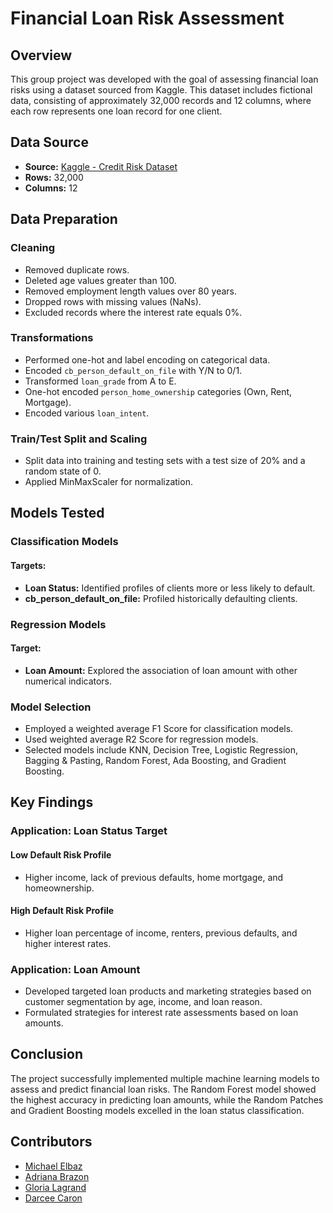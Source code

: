 # Financial Loan Risk Assessment

## Overview
This group project was developed with the goal of assessing financial loan risks using a dataset sourced from Kaggle. This dataset includes fictional data, consisting of approximately 32,000 records and 12 columns, where each row represents one loan record for one client.

## Data Source
- **Source:** [Kaggle - Credit Risk Dataset](https://www.kaggle.com/datasets/laotse/credit-risk-dataset/data)
- **Rows:** 32,000
- **Columns:** 12

## Data Preparation
### Cleaning
- Removed duplicate rows.
- Deleted age values greater than 100.
- Removed employment length values over 80 years.
- Dropped rows with missing values (NaNs).
- Excluded records where the interest rate equals 0%.

### Transformations
- Performed one-hot and label encoding on categorical data.
- Encoded `cb_person_default_on_file` with Y/N to 0/1.
- Transformed `loan_grade` from A to E.
- One-hot encoded `person_home_ownership` categories (Own, Rent, Mortgage).
- Encoded various `loan_intent`.

### Train/Test Split and Scaling
- Split data into training and testing sets with a test size of 20% and a random state of 0.
- Applied MinMaxScaler for normalization.

## Models Tested
### Classification Models
#### Targets:
- **Loan Status:** Identified profiles of clients more or less likely to default.
- **cb_person_default_on_file:** Profiled historically defaulting clients.

### Regression Models
#### Target:
- **Loan Amount:** Explored the association of loan amount with other numerical indicators.

### Model Selection
- Employed a weighted average F1 Score for classification models.
- Used weighted average R2 Score for regression models.
- Selected models include KNN, Decision Tree, Logistic Regression, Bagging & Pasting, Random Forest, Ada Boosting, and Gradient Boosting.

## Key Findings
### Application: Loan Status Target
#### Low Default Risk Profile
- Higher income, lack of previous defaults, home mortgage, and homeownership.

#### High Default Risk Profile
- Higher loan percentage of income, renters, previous defaults, and higher interest rates.

### Application: Loan Amount
- Developed targeted loan products and marketing strategies based on customer segmentation by age, income, and loan reason.
- Formulated strategies for interest rate assessments based on loan amounts.

## Conclusion
The project successfully implemented multiple machine learning models to assess and predict financial loan risks. The Random Forest model showed the highest accuracy in predicting loan amounts, while the Random Patches and Gradient Boosting models excelled in the loan status classification.

## Contributors
- [Michael Elbaz](https://www.linkedin.com/in/michael-elbaz/)
- [Adriana Brazon](https://www.linkedin.com/in/adriana-brazon/)
- [Gloria Lagrand](https://www.linkedin.com/in/gloria-lagrand-a35759102/)
- [Darcee Caron](https://www.linkedin.com/in/darceecarondataanalystpythonsqlpowerbi/)




